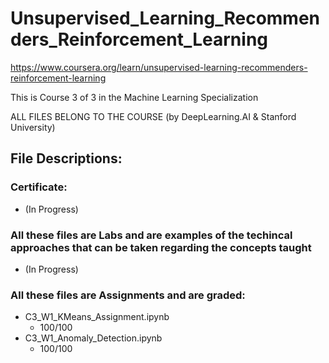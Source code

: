 # Unsupervised_Learning_Recommenders_Reinforcement_Learning
https://www.coursera.org/learn/unsupervised-learning-recommenders-reinforcement-learning

This is Course 3 of 3 in the Machine Learning Specialization

ALL FILES BELONG TO THE COURSE (by DeepLearning.AI & Stanford University)

## File Descriptions:
### Certificate:
- (In Progress)

### All these files are Labs and are examples of the techincal approaches that can be taken regarding the concepts taught
- (In Progress)

### All these files are Assignments and are graded:
- C3_W1_KMeans_Assignment.ipynb
  - 100/100
- C3_W1_Anomaly_Detection.ipynb
  - 100/100
